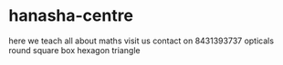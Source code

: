 # hanasha-centre
here we teach all about maths visit us contact on 8431393737
opticals
round 
square
box
hexagon
triangle
